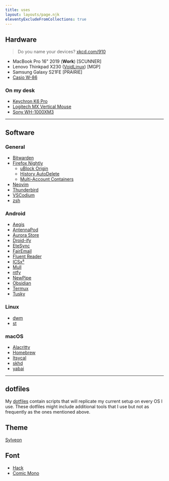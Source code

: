 ```yaml
---
title: uses
layout: layouts/page.njk
eleventyExcludeFromCollections: true
---
```


## Hardware
> Do you name your devices? [xkcd.com/910](https://xkcd.com/910/)

- MacBook Pro 16" 2019 (**Work**) [SCUNNER]
- Lenovo Thinkpad X230 ([VoidLinux](https://voidlinux.org/)) [MGP]
- Samsung Galaxy S21FE [PRAIRIE]
- [Casio W-86](https://casio.co.uk/w-86-1vqes)

### On my desk
- [Keychron K6 Pro](https://www.keychron.com/pages/keychron-k6-pro)
- [Logitech MX Vertical Mouse](https://www.logitech.com/en-us/products/mice/mx-vertical-ergonomic-mouse.910-005447.html)
- [Sony WH-1000XM3](https://electronics.sony.com/audio/headphones/all-headphones/p/wh1000xm3-b)

---

## Software

### General
- [Bitwarden](https://bitwarden.com/)
- [Firefox Nightly](https://nightly.mozilla.org)
	- [uBlock Origin](https://ublockorigin.com/)
	- [History AutoDelete](https://github.com/History-AutoDelete/History-AutoDelete)
	- [Multi-Account Containers](https://addons.mozilla.org/en-US/firefox/addon/multi-account-containers/)
- [Neovim](https://neovim.io)
- [Thunderbird](https://www.thunderbird.net/)
- [VSCodium](https://vscodium.com/)
- [zsh](https://www.zsh.org/)

### Android
- [Aegis](https://getaegis.app/)
- [AntennaPod](https://antennapod.org)
- [Aurora Store](https://auroraoss.com)
- [Droid-ify](https://github.com/Iamlooker/Droid-ify)
- [EteSync](https://etesync.com/)
- [FairEmail](https://email.faircode.eu/)
- [Fluent Reader](https://hyliu.me/fluent-reader-lite)
- [ICSx⁵](https://icsx5.bitfire.at/)
- [Mull](https://github.com/Divested-Mobile/Mull-Fenix)
- [ntfy](https://ntfy.sh)
- [NewPipe](https://github.com/TeamNewPipe/NewPipe)
- [Obsidian](https://obsidian.md/)
- [Termux](https://termux.com)
- [Tusky](https://tusky.app)

### Linux
- [dwm](https://dwm.suckless.org/)
- [st](https://st.suckless.org/)

### macOS
- [Alacritty](https://alacritty.org/)
- [Homebrew](https://brew.sh/)
- [Itsycal](https://mowglii.com/itsycal)
- [skhd](https://github.com/koekeishiya/skhd)
- [yabai](https://github.com/koekeishiya/yabai)

---

## dotfiles
My [dotfiles](https://github.com/benjifs/dotfiles) contain scripts that will replicate my current setup on every OS I use. These dotfiles might include additional tools that I use but not as frequently as the ones mentioned above.

## Theme
[Sylveon](/articles/sylveon)

## Font
- [Hack](https://sourcefoundry.org/hack/)
- [Comic Mono](https://dtinth.github.io/comic-mono-font/)
